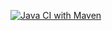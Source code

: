 [![Java CI with Maven](https://github.com/Kwaziis/Tp1_Progra_Objet_API_Outillage/actions/workflows/maven.yml/badge.svg)](https://github.com/Kwaziis/Tp1_Progra_Objet_API_Outillage/actions/workflows/maven.yml)
